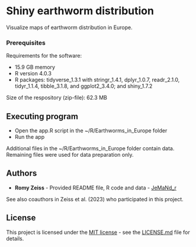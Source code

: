 # Shiny earthworm distribution

Visualize maps of earthworm distribution in Europe.


### Prerequisites

Requirements for the software:
- 15.9 GB memory
- R version 4.0.3
- R packages: tidyverse_1.3.1 with stringr_1.4.1, dplyr_1.0.7, readr_2.1.0, tidyr_1.1.4, tibble_3.1.8, and ggplot2_3.4.0; and shiny_1.7.2

Size of the respository (zip-file): 62.3 MB


## Executing program

- Open the app.R script in the ~/R/Earthworms_in_Europe folder
- Run the app

Additional files in the ~/R/Earthworms_in_Europe folder contain data. Remaining files were used for data preparation only.


## Authors

  - **Romy Zeiss** - Provided README file, R code and data -
    [JeMaNd_r](https://github.com/jemand-r)

See also coauthors in Zeiss et al. (2023) who participated in this project.


## License

This project is licensed under the [MIT license](LICENSE.md) - see the [LICENSE.md](LICENSE.md) file for details.
